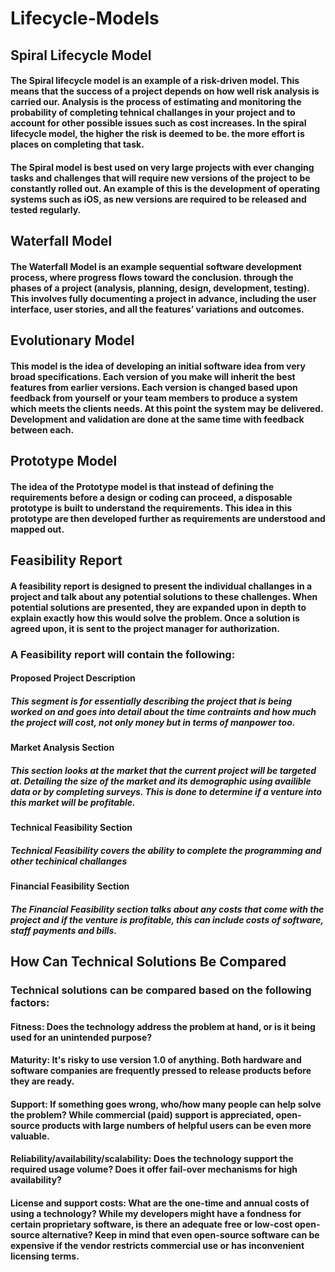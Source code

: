 # Lifecycle-Models

## Spiral Lifecycle Model
#### The Spiral lifecycle model is an example of a risk-driven model. This means that the success of a project depends on how well risk analysis is carried our. Analysis is the process of estimating and monitoring the probability of completing tehnical challanges in your project and to account for other possible issues such as cost increases. In the spiral lifecycle model, the higher the risk is deemed to be. the more effort is places on completing that task.
#### The Spiral model is best used on very large projects with ever changing tasks and challenges that will require new versions of the project to be constantly rolled out. An example of this is the development of operating systems such as iOS, as new versions are required to be released and tested regularly. 

## Waterfall Model
#### The Waterfall Model is an example sequential software development process, where progress flows toward the conclusion. through the phases of a project (analysis, planning, design, development, testing). This involves fully documenting a project in advance, including the user interface, user stories, and all the features’ variations and outcomes.

## Evolutionary Model
#### This model is the idea of developing an initial software idea from very broad specifications. Each version of you make will inherit the best features from earlier versions. Each version is changed based upon feedback from yourself or your team members to produce a system which meets the clients needs. At this point the system may be delivered. Development and validation are done at the same time with feedback between each.

## Prototype Model
#### The idea of the Prototype model is that instead of defining the requirements before a design or coding can proceed, a disposable prototype is built to understand the requirements. This idea in this prototype are then developed further as requirements are understood and mapped out.

##  Feasibility Report
#### A feasibility report is designed to present the individual challanges in a project and talk about any potential solutions to these challenges. When potential solutions are presented, they are expanded upon in depth to explain exactly how this would solve the problem. Once a solution is agreed upon, it is sent to the project manager for authorization.

### A Feasibility report will contain the following:
#### Proposed Project Description

##### This segment is for essentially describing the project that is being worked on and goes into detail about the time contraints and how much the project will cost, not only money but in terms of manpower too.

#### Market Analysis Section
##### This section looks at the market that the current project will be targeted at. Detailing the size of the market and its demographic using availible data or by completing surveys. This is done to determine if a venture into this market will be profitable.

#### Technical Feasibility Section
##### Technical Feasibility covers the ability to complete the programming and other techinical challanges

#### Financial Feasibility Section
##### The Financial Feasibility section talks about any costs that come with the project and if the venture is profitable, this can include costs of software, staff payments and bills.

## How Can Technical Solutions Be Compared
### Technical solutions can be compared based on the following factors: 
#### Fitness: Does the technology address the problem at hand, or is it being used for an unintended purpose?

#### Maturity: It's risky to use version 1.0 of anything. Both hardware and software companies are frequently pressed to release products before they are ready.

#### Support: If something goes wrong, who/how many people can help solve the problem? While commercial (paid) support is appreciated, open-source products with large numbers of helpful users can be even more valuable.

#### Reliability/availability/scalability: Does the technology support the required usage volume? Does it offer fail-over mechanisms for high availability?

#### License and support costs: What are the one-time and annual costs of using a technology? While my developers might have a fondness for certain proprietary software, is there an adequate free or low-cost open-source alternative? Keep in mind that even open-source software can be expensive if the vendor restricts commercial use or has inconvenient licensing terms.


